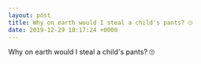 ```yaml
---
layout: post
title: Why on earth would I steal a child's pants? 🙄
date: 2019-12-29 18:17:24 +0000
---
```


Why on earth would I steal a child's pants? 🙄

